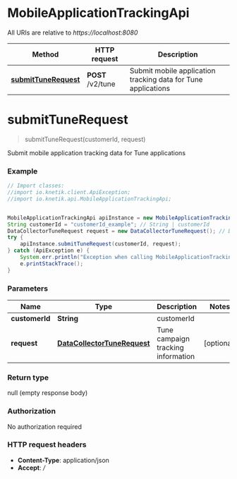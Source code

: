 # MobileApplicationTrackingApi

All URIs are relative to *https://localhost:8080*

Method | HTTP request | Description
------------- | ------------- | -------------
[**submitTuneRequest**](MobileApplicationTrackingApi.md#submitTuneRequest) | **POST** /v2/tune | Submit mobile application tracking data for Tune applications


<a name="submitTuneRequest"></a>
# **submitTuneRequest**
> submitTuneRequest(customerId, request)

Submit mobile application tracking data for Tune applications

### Example
```java
// Import classes:
//import io.knetik.client.ApiException;
//import io.knetik.api.MobileApplicationTrackingApi;


MobileApplicationTrackingApi apiInstance = new MobileApplicationTrackingApi();
String customerId = "customerId_example"; // String | customerId
DataCollectorTuneRequest request = new DataCollectorTuneRequest(); // DataCollectorTuneRequest | Tune campaign tracking information
try {
    apiInstance.submitTuneRequest(customerId, request);
} catch (ApiException e) {
    System.err.println("Exception when calling MobileApplicationTrackingApi#submitTuneRequest");
    e.printStackTrace();
}
```

### Parameters

Name | Type | Description  | Notes
------------- | ------------- | ------------- | -------------
 **customerId** | **String**| customerId |
 **request** | [**DataCollectorTuneRequest**](DataCollectorTuneRequest.md)| Tune campaign tracking information | [optional]

### Return type

null (empty response body)

### Authorization

No authorization required

### HTTP request headers

 - **Content-Type**: application/json
 - **Accept**: */*

